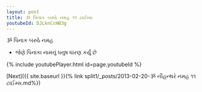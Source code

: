 ```yaml
---
layout: post
title: ૐ પિનાક બરુઠે નમહ ૧૧ ટાઈમ્સ
youtubeId: DJLknCcHB3g
---
```

 
 
 ૐ પિનાક બરુઠે નમહ  
 
 -  જેણે પિનાકા નામનું ધનુષ ધારણ કર્યું છે 
 
  
 
  
 
 
 
 
 
 


{% include youtubePlayer.html id=page.youtubeId %}
 
[Next]({{ site.baseurl }}{% link  split1/_posts/2013-02-20-ૐ નીહન્થરે નમહ ૧૧ ટાઈમ્સ.md%})
 
